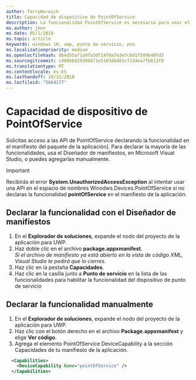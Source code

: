 ```yaml
---
author: TerryWarwick
title: Capacidad de dispositivo de PointOfService
description: La funcionalidad PointOfService es necesaria para usar el espacio de nombres Windows.Devices.PointOfService.
ms.author: jken
ms.date: 05/1/2018
ms.topic: article
keywords: windows 10, uwp, punto de servicio, pos
ms.localizationpriority: medium
ms.openlocfilehash: dbed55af1a9fa3df14f0a7e3e7c6d1f599b40fd3
ms.sourcegitcommit: cd00bb829306871e5103db481cf224ea7fb613f0
ms.translationtype: MT
ms.contentlocale: es-ES
ms.lasthandoff: 10/31/2018
ms.locfileid: "5864177"
---
```

# <a name="pointofservice-device-capability"></a>Capacidad de dispositivo de PointOfService
Solicitas acceso a las API de PointOfService declarando la funcionalidad en el manifiesto del paquete de la aplicación]. Para declarar la mayoría de las funcionalidades, usa el Diseñador de manifiestos, en Microsoft Visual Studio, o puedes agregarlas manualmente.  

> [!Important]
> Recibirás el error **System.UnauthorizedAccessException** al intentar usar una API en el espacio de nombres Winodws.Devices.PointOfService si no declaras la funcionalidad **pointOfService** en el manifiesto de la aplicación. 

## <a name="declare-capability-using-manifest-designer"></a>Declarar la funcionalidad con el Diseñador de manifiestos

1. En el **Explorador de soluciones**, expande el nodo del proyecto de la aplicación para UWP.
2. Haz doble clic en el archivo **package.appxmanifest**.  
*Si el archivo de manifiesto ya está abierto en la vista de código XML, Visual Studio te pedirá que lo cierres.*
3. Haz clic en la pestaña **Capacidades**.
4. Haz clic en la casilla junto a **Punto de servicio** en la lista de las funcionalidades para habilitar la funcionalidad del dispositivo de punto de servicio


## <a name="declare-capability-manually"></a>Declarar la funcionalidad manualmente

1. En el **Explorador de soluciones**, expande el nodo del proyecto de la aplicación para UWP.
2. Haz clic con el botón derecho en el archivo **Package.appxmanifest** y elige **Ver código**.
3. Agrega el elemento PointOfService DeviceCapability a la sección Capacidades de tu manifiesto de la aplicación.  

```xml
  <Capabilities>
    <DeviceCapability Name="pointOfService" />
  </Capabilities>
   ```
